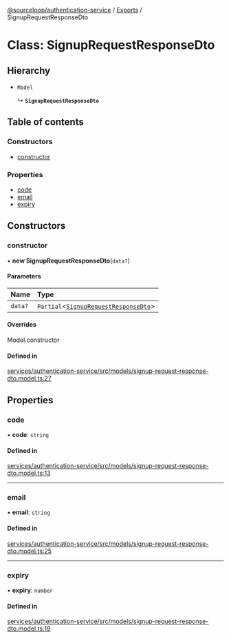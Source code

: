 [@sourceloop/authentication-service](../README.md) / [Exports](../modules.md) / SignupRequestResponseDto

# Class: SignupRequestResponseDto

## Hierarchy

- `Model`

  ↳ **`SignupRequestResponseDto`**

## Table of contents

### Constructors

- [constructor](SignupRequestResponseDto.md#constructor)

### Properties

- [code](SignupRequestResponseDto.md#code)
- [email](SignupRequestResponseDto.md#email)
- [expiry](SignupRequestResponseDto.md#expiry)

## Constructors

### constructor

• **new SignupRequestResponseDto**(`data?`)

#### Parameters

| Name | Type |
| :------ | :------ |
| `data?` | `Partial`<[`SignupRequestResponseDto`](SignupRequestResponseDto.md)\> |

#### Overrides

Model.constructor

#### Defined in

[services/authentication-service/src/models/signup-request-response-dto.model.ts:27](https://github.com/sourcefuse/loopback4-microservice-catalog/blob/089fc2dc0/services/authentication-service/src/models/signup-request-response-dto.model.ts#L27)

## Properties

### code

• **code**: `string`

#### Defined in

[services/authentication-service/src/models/signup-request-response-dto.model.ts:13](https://github.com/sourcefuse/loopback4-microservice-catalog/blob/089fc2dc0/services/authentication-service/src/models/signup-request-response-dto.model.ts#L13)

___

### email

• **email**: `string`

#### Defined in

[services/authentication-service/src/models/signup-request-response-dto.model.ts:25](https://github.com/sourcefuse/loopback4-microservice-catalog/blob/089fc2dc0/services/authentication-service/src/models/signup-request-response-dto.model.ts#L25)

___

### expiry

• **expiry**: `number`

#### Defined in

[services/authentication-service/src/models/signup-request-response-dto.model.ts:19](https://github.com/sourcefuse/loopback4-microservice-catalog/blob/089fc2dc0/services/authentication-service/src/models/signup-request-response-dto.model.ts#L19)
